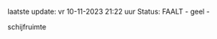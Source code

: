 laatste update: 
vr 10-11-2023 21:22   uur 
Status: FAALT - geel - 
<div class="service Y">schijfruimte</div>